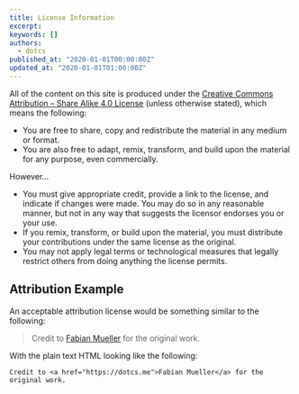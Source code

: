 ```yaml
---
title: License Information
excerpt: 
keywords: []
authors:
  - dotcs
published_at: "2020-01-01T00:00:00Z"
updated_at: "2020-01-01T01:00:00Z"
---
```


All of the content on this site is produced under the [Creative Commons Attribution – Share Alike 4.0 License][cc-by-sa-4.0] (unless otherwise stated), which means the following:

- You are free to share, copy and redistribute the material in any medium or format.
- You are also free to adapt, remix, transform, and build upon the material for any purpose, even commercially. 

However…

- You must give appropriate credit, provide a link to the license, and indicate if changes were made.
  You may do so in any reasonable manner, but not in any way that suggests the licensor endorses you or your use.
- If you remix, transform, or build upon the material, you must distribute your contributions under the same license as the original.
- You may not apply legal terms or technological measures that legally restrict others from doing anything the license permits.

## Attribution Example

An acceptable attribution license would be something similar to the following:

> Credit to [Fabian Mueller](https://dotcs.me/) for the original work.

With the plain text HTML looking like the following:

```
Credit to <a href="https://dotcs.me">Fabian Mueller</a> for the original work.
```

[cc-by-sa-4.0]: https://creativecommons.org/licenses/by-sa/4.0/
